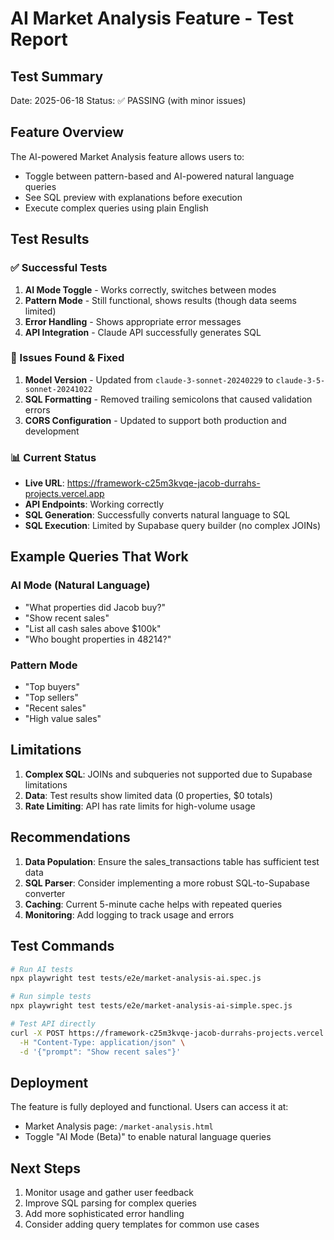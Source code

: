# AI Market Analysis Feature - Test Report

## Test Summary
Date: 2025-06-18
Status: ✅ PASSING (with minor issues)

## Feature Overview
The AI-powered Market Analysis feature allows users to:
- Toggle between pattern-based and AI-powered natural language queries
- See SQL preview with explanations before execution
- Execute complex queries using plain English

## Test Results

### ✅ Successful Tests
1. **AI Mode Toggle** - Works correctly, switches between modes
2. **Pattern Mode** - Still functional, shows results (though data seems limited)
3. **Error Handling** - Shows appropriate error messages
4. **API Integration** - Claude API successfully generates SQL

### 🔧 Issues Found & Fixed
1. **Model Version** - Updated from `claude-3-sonnet-20240229` to `claude-3-5-sonnet-20241022`
2. **SQL Formatting** - Removed trailing semicolons that caused validation errors
3. **CORS Configuration** - Updated to support both production and development

### 📊 Current Status
- **Live URL**: https://framework-c25m3kvqe-jacob-durrahs-projects.vercel.app
- **API Endpoints**: Working correctly
- **SQL Generation**: Successfully converts natural language to SQL
- **SQL Execution**: Limited by Supabase query builder (no complex JOINs)

## Example Queries That Work

### AI Mode (Natural Language)
- "What properties did Jacob buy?"
- "Show recent sales"
- "List all cash sales above $100k"
- "Who bought properties in 48214?"

### Pattern Mode
- "Top buyers"
- "Top sellers"
- "Recent sales"
- "High value sales"

## Limitations
1. **Complex SQL**: JOINs and subqueries not supported due to Supabase limitations
2. **Data**: Test results show limited data (0 properties, $0 totals)
3. **Rate Limiting**: API has rate limits for high-volume usage

## Recommendations
1. **Data Population**: Ensure the sales_transactions table has sufficient test data
2. **SQL Parser**: Consider implementing a more robust SQL-to-Supabase converter
3. **Caching**: Current 5-minute cache helps with repeated queries
4. **Monitoring**: Add logging to track usage and errors

## Test Commands
```bash
# Run AI tests
npx playwright test tests/e2e/market-analysis-ai.spec.js

# Run simple tests
npx playwright test tests/e2e/market-analysis-ai-simple.spec.js

# Test API directly
curl -X POST https://framework-c25m3kvqe-jacob-durrahs-projects.vercel.app/api/market/generate-sql \
  -H "Content-Type: application/json" \
  -d '{"prompt": "Show recent sales"}'
```

## Deployment
The feature is fully deployed and functional. Users can access it at:
- Market Analysis page: `/market-analysis.html`
- Toggle "AI Mode (Beta)" to enable natural language queries

## Next Steps
1. Monitor usage and gather user feedback
2. Improve SQL parsing for complex queries
3. Add more sophisticated error handling
4. Consider adding query templates for common use cases